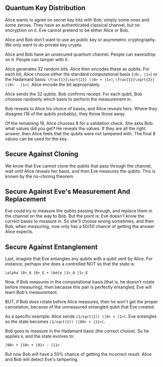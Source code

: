 ## Quantum Key Distribution

Alice wants to agree on secret key bits with Bob; simply some ones and
some zeroes. They have an authenticated classical channel, but no
encryption on it. Eve cannot pretend to be either Alice or Bob.

Alice and Bob don't want to use an public key or asymmetric
cryptography. We only want to do private key crypto.

Alice and Bob have an unsecured quantum channel. People can eavesdrop on
it. People can tamper with it.

Alice generates 32 random bits. Alice then encodes these as qubits. For
each bit, Alice choose either the standard computational basis (`|0>,
|1>`) or the Hadamard basis: `\frac{1}{\sqrt{2}} (|0> + |1>)`,
`\frac{1}{\sqrt{2}} (|0> - |1>)`. Alice encode the bit appropriately.

Alice sends the 32 qubits. Bob confirms receipt. For each qubit, Bob
chooses randomly which basis to perform the measurement in.

Bob reveals to Alice his choice of bases, and Alice reveals hers. Where
they disagree (16 of the qubits probably), they throw those away.

Of the remaining 16, Alice chooses 8 for a validation check. She asks
Bob: what values did you get? He reveals the values. If they are all the
right answer, then Alice feels that the qubits were not tampered with.
The final 8 values can be used for the key.

## Secure Against Cloning

We know that Eve cannot clone the qubits that pass through the channel,
wait until Alice reveals her basis, and then Eve measures the qubits.
This is known by the no-cloning theorem.

## Secure Against Eve's Measurement And Replacement

Eve could try to measure the qubits passing through, and replace them in
the channel on the way to Bob. But the point is: Eve doesn't know the
correct bases to measure in. So she'll choose wrong sometimes, and then
Bob, when measuring, now only has a 50/50 chance of getting the answer
Alice expects.

## Secure Against Entanglement

Last, imagine that Eve entangles any qubits with a qubit sent by Alice.
For instance, perhaps she does a controlled NOT so that the state is:

    \alpha |0>_A |0>_E + \beta |1>_A |1>_E

Now, if Bob measures in the computational basis (that is, he doesn't
rotate before measuring), then because this pair is perfectly entangled,
Eve will learn Bob's measurement.

BUT, if Bob *does* rotate before Alice measures, then he won't get the
proper cancelation, because of the unmeasured entangled qubit that Eve
created.

As a specific example: Alice sends `(1/sqrt(2)) (|0> + |1>)`. Eve
entangles so the state becomes `(1/sqrt(2)) (|00> + |11>)`.

Bob goes to measure in the Hadamard basis (the correct choice). So he
applies `H`, and the state evolves to:

    |00> + |10> + |01> - |11>

But now Bob will have a 50% chance of getting the incorrect result.
Alice and Bob will detect Eve's tampering.
